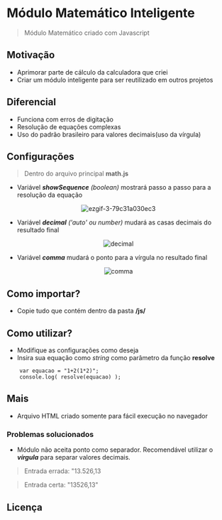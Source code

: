 # Módulo Matemático Inteligente
> Módulo Matemático criado com Javascript

## Motivação
- Aprimorar parte de cálculo da calculadora que criei
- Criar um módulo inteligente para ser reutilizado em outros projetos

## Diferencial
- Funciona com erros de digitação
- Resolução de equações complexas
- Uso do padrão brasileiro para valores decimais(uso da vírgula)
 
## Configurações
> Dentro do arquivo principal **math.js**
- Variável ***showSequence*** *(boolean)* mostrará passo a passo para a resolução da equação

<div align="center">
 
![ezgif-3-79c31a030ec3](https://user-images.githubusercontent.com/55330156/137641048-90e97ae2-460c-4b8a-bad0-0fee97448d26.gif)
</div>

- Variável ***decimal*** *('auto' ou number)* mudará as casas decimais do resultado final

<div align="center">
 
![decimal](https://user-images.githubusercontent.com/55330156/137641351-a8107508-244c-42ab-9cd7-104741d07eed.jpg)
</div>

- Variável ***comma*** mudará o ponto para a vírgula no resultado final

<div align="center">
 
![comma](https://user-images.githubusercontent.com/55330156/137641484-9e6b6a4e-d4f5-4c34-9d5e-103c67fbad7f.jpg)
</div>

## Como importar?
- Copie tudo que contém dentro da pasta **/js/**

## Como utilizar?
- Modifique as configurações como deseja
- Insira sua equação como *string* como parâmetro da função **resolve**
```
    var equacao = "1+2(1*2)";
    console.log( resolve(equacao) );
```

## Mais
- Arquivo HTML criado somente para fácil execução no navegador

### Problemas solucionados
- Módulo não aceita ponto como separador. Recomendável utilizar o ***vírgula*** para separar valores decimais.
> Entrada errada: "13.526,13

> Entrada certa: "13526,13"

## Licença
